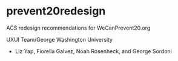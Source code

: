 # prevent20redesign
ACS redesign recommendations for WeCanPrevent20.org

UXUI Team/George Washington University
- Liz Yap, Fiorella Galvez, Noah Rosenheck, and George Sordoni

